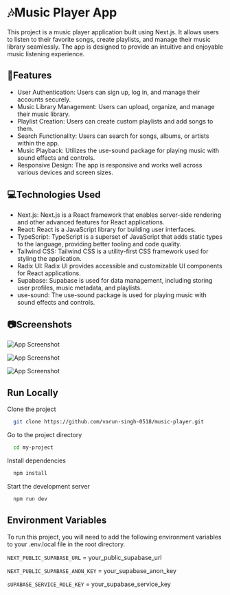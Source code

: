 
# 🎶Music Player App

This project is a music player application built using Next.js. It allows users to listen to their favorite songs, create playlists, and manage their music library seamlessly. The app is designed to provide an intuitive and enjoyable music listening experience.


## 🚀Features

- User Authentication: Users can sign up, log in, and manage their accounts securely.
- Music Library Management: Users can upload, organize, and manage their music library.
- Playlist Creation: Users can create custom playlists and add songs to them.
- Search Functionality: Users can search for songs, albums, or artists within the app.
- Music Playback: Utilizes the use-sound package for playing music with sound effects and controls.
- Responsive Design: The app is responsive and works well across various devices and screen sizes.


## 💻Technologies Used

- Next.js: Next.js is a React framework that enables server-side rendering and other advanced features for React applications.
- React: React is a JavaScript library for building user interfaces.
- TypeScript: TypeScript is a superset of JavaScript that adds static types to the language, providing better tooling and code quality.
- Tailwind CSS: Tailwind CSS is a utility-first CSS framework used for styling the application.
- Radix UI: Radix UI provides accessible and customizable UI components for React applications.
- Supabase: Supabase is used for data management, including storing user profiles, music metadata, and playlists.
- use-sound: The use-sound package is used for playing music with sound effects and controls.


## 📷Screenshots

![App Screenshot](https://i.postimg.cc/zXWxN9Wq/Screenshot-2024-02-18-193422.png)

![App Screenshot](https://i.postimg.cc/500PMy5r/Screenshot-2024-02-18-193457.png)

![App Screenshot](https://i.postimg.cc/vT520jt8/Screenshot-2024-02-18-193515.png)


## Run Locally

Clone the project

```bash
  git clone https://github.com/varun-singh-0518/music-player.git
```

Go to the project directory

```bash
  cd my-project
```

Install dependencies

```bash
  npm install
```

Start the development server

```bash
  npm run dev
```


## Environment Variables

To run this project, you will need to add the following environment variables to your .env.local file in the root directory.

`NEXT_PUBLIC_SUPABASE_URL` = your_public_supabase_url

`NEXT_PUBLIC_SUPABASE_ANON_KEY` = your_supabase_anon_key

`sUPABASE_SERVICE_ROLE_KEY` = your_supabase_service_key

